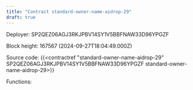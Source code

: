 ```yaml
---
title: "Contract standard-owner-name-aidrop-29"
draft: true
---
```

Deployer: SP2QEZ06AGJ3RKJPBV14SY1V5BBFNAW33D96YPGZF


 



Block height: 167567 (2024-09-27T18:04:49.000Z)

Source code: {{<contractref "standard-owner-name-aidrop-29" SP2QEZ06AGJ3RKJPBV14SY1V5BBFNAW33D96YPGZF standard-owner-name-aidrop-29>}}

Functions:


